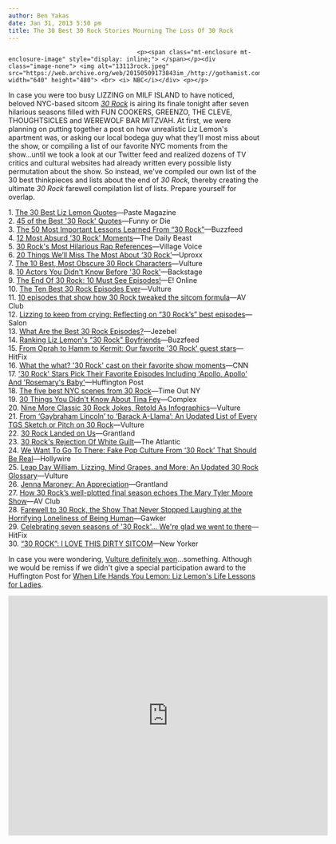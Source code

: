 ```yaml
---
author: Ben Yakas
date: Jan 31, 2013 5:50 pm
title: The 30 Best 30 Rock Stories Mourning The Loss Of 30 Rock
---
```


	
										<p><span class="mt-enclosure mt-enclosure-image" style="display: inline;"> </span></p><div class="image-none"> <img alt="13113rock.jpeg" src="https://web.archive.org/web/20150509173843im_/http://gothamist.com/attachments/byakas/13113rock.jpeg" width="640" height="480"> <br> <i> NBC</i></div> <p></p>

<p>In case you were too busy LIZZING on MILF ISLAND to have noticed, beloved NYC-based sitcom <a href="https://web.archive.org/web/20150509173843/http://gothamist.com/tags/30rock"><em>30 Rock</em></a> is airing its finale tonight after seven hilarious seasons filled with FUN COOKERS, GREENZO, THE CLEVE, THOUGHTSICLES and WEREWOLF BAR MITZVAH. At first, we were planning on putting together a post on how unrealistic Liz Lemon&apos;s apartment was, or asking our local bodega guy what they&apos;ll most miss about the show, or compiling a list of our favorite NYC moments from the show...until we took a look at our Twitter feed and realized dozens of TV critics and cultural websites had already written every possible listy permutation about the show. So instead, we&apos;ve compiled our own list of the 30 best thinkpieces and lists about the end of <em>30 Rock</em>, thereby creating the ultimate <em>30 Rock</em> farewell compilation list of lists. Prepare yourself for overlap.</p>

<p>1. <a href="https://web.archive.org/web/20150509173843/http://www.pastemagazine.com/blogs/lists/2013/01/the-30-best-liz-lemon-quotes-from-30-rock.html">The 30 Best Liz Lemon Quotes</a>&#x2014;Paste Magazine<br>
2. <a href="https://web.archive.org/web/20150509173843/http://www.funnyordie.com/articles/68505810f7/the-best-30-rock-quotes?playlist=featured_pictures_and_words">45 of the Best &apos;30 Rock&apos; Quotes</a>&#x2014;Funny or Die<br>
3. <a href="https://web.archive.org/web/20150509173843/http://www.buzzfeed.com/daves4/the-most-important-lessons-learned-from-30-rock?utm_campaign=socialflow&amp;utm_source=twitter&amp;utm_medium=buzzfeed">The 50 Most Important Lessons Learned From &#x201C;30 Rock&#x201D;</a>&#x2014;Buzzfeed<br>
4. <a href="https://web.archive.org/web/20150509173843/http://www.thedailybeast.com/articles/2013/01/31/12-most-absurd-30-rock-moments-video.html">12 Most Absurd &#x2018;30 Rock&#x2019; Moments</a>&#x2014;The Daily Beast<br>
5. <a href="https://web.archive.org/web/20150509173843/http://blogs.villagevoice.com/music/2013/01/30_rocks_most_h.php">30 Rock&apos;s Most Hilarious Rap References</a>&#x2014;Village Voice<br>
6. <a href="https://web.archive.org/web/20150509173843/http://www.uproxx.com/tv/2013/01/20-things-well-miss-the-most-about-30-rock/#page/1">20 Things We&#x2019;ll Miss The Most About &#x2018;30 Rock&#x2019;</a>&#x2014;Uproxx<br>
7. <a href="https://web.archive.org/web/20150509173843/http://www.vulture.com/2013/01/10-best-obscure-30-rock-characters.html">The 10 Best, Most Obscure 30 Rock Characters</a>&#x2014;Vulture<br>
8. <a href="https://web.archive.org/web/20150509173843/http://www.backstage.com/news/10-actors-you-didnt-know-30-rock-slideshow/">10 Actors You Didn&apos;t Know Before &apos;30 Rock&apos;</a>&#x2014;Backstage<br>
9. <a href="https://web.archive.org/web/20150509173843/http://www.eonline.com/news/383321/the-end-of-30-rock-10-must-see-episodes">The End Of 30 Rock: 10 Must See Episodes!</a>&#x2014;E! Online<br>
10. <a href="https://web.archive.org/web/20150509173843/http://www.vulture.com/2013/01/ten-best-30-rock-episodes.html?mid=twitter_vulture">The Ten Best 30 Rock Episodes Ever</a>&#x2014;Vulture<br>
11. <a href="https://web.archive.org/web/20150509173843/http://www.avclub.com/articles/10-episodes-that-show-how-30-rock-tweaked-the-sitc,91468/">10 episodes that show how 30 Rock tweaked the sitcom formula</a>&#x2014;AV Club<br>
12. <a href="https://web.archive.org/web/20150509173843/http://www.salon.com/2013/01/26/lizzing_to_keep_from_crying_reflecting_on_30_rocks_best_episodes/">Lizzing to keep from crying: Reflecting on &#x201C;30 Rock&#x2019;s&#x201D; best episodes</a>&#x2014;Salon<br>
13. <a href="https://web.archive.org/web/20150509173843/http://jezebel.com/5979423/what-are-the-best-30-rock-episodes?utm_campaign=socialflow_jezebel_twitter&amp;utm_source=jezebel_twitter&amp;utm_medium=socialflow">What Are the Best 30 Rock Episodes?</a>&#x2014;Jezebel<br>
14. <a href="https://web.archive.org/web/20150509173843/http://www.buzzfeed.com/louispeitzman/ranking-liz-lemons-30-rock-boyfriends?utm_campaign=socialflow&amp;utm_source=twitter&amp;utm_medium=buzzfeed">Ranking Liz Lemon&apos;s &quot;30 Rock&quot; Boyfriends</a>&#x2014;Buzzfeed<br>
15. <a href="https://web.archive.org/web/20150509173843/http://www.hitfix.com/news/from-oprah-to-hamm-to-kermit-our-favorite-30-rock-guest-stars">From Oprah to Hamm to Kermit: Our favorite &apos;30 Rock&apos; guest stars</a>&#x2014;HitFix<br>
16. <a href="https://web.archive.org/web/20150509173843/http://www.cnn.com/2013/01/31/showbiz/tv/30-rock-cast-series-finale/index.html">What the what? &apos;30 Rock&apos; cast on their favorite show moments</a>&#x2014;CNN<br>
17. <a href="https://web.archive.org/web/20150509173843/http://www.huffingtonpost.com/2013/01/24/30-rock-stars-favorite-episodes_n_2488042.html">&apos;30 Rock&apos; Stars Pick Their Favorite Episodes Including &apos;Apollo, Apollo&apos; And &apos;Rosemary&apos;s Baby&apos;</a>&#x2014;Huffington Post<br>
18. <a href="https://web.archive.org/web/20150509173843/http://www.timeout.com/newyork/things-to-do/the-five-best-nyc-scenes-from-30-rock">The five best NYC scenes from 30 Rock</a>&#x2014;Time Out NY<br>
19. <a href="https://web.archive.org/web/20150509173843/http://www.complex.com/pop-culture/2013/01/30-things-you-didnt-know-about-tina-fey/">30 Things You Didn&apos;t Know About Tina Fey</a>&#x2014;Complex<br>
20. <a href="https://web.archive.org/web/20150509173843/http://www.vulture.com/2013/01/nine-classic-30-rock-jokes-as-infographics.html">Nine More Classic 30 Rock Jokes, Retold As Infographics</a>&#x2014;Vulture<br>
21. <a href="https://web.archive.org/web/20150509173843/http://www.vulture.com/2013/01/gaybraham-lincoln-barack-a-llama-a-list-of-every-tgs-sketch-or-pitch-on-30-rock.html">From &#x2018;Gaybraham Lincoln&#x2019; to &#x2018;Barack A-Llama&#x2019;: An Updated List of Every TGS Sketch or Pitch on 30 Rock</a>&#x2014;Vulture<br>
22. <a href="https://web.archive.org/web/20150509173843/http://www.grantland.com/story/_/id/8900291/30-rock-race-identity-politics">30 Rock Landed on Us</a>&#x2014;Grantland<br>
23. <a href="https://web.archive.org/web/20150509173843/http://www.theatlantic.com/entertainment/archive/2013/01/-i-30-rock-i-s-rejection-of-white-guilt/272732/">30 Rock&apos;s Rejection Of White Guilt</a>&#x2014;The Atlantic<br>
24. <a href="https://web.archive.org/web/20150509173843/http://www.hollywire.com/2013/01/we-want-go-there-fake-pop-culture-%E2%80%9830-rock%E2%80%99-should-be-real">We Want To Go To There: Fake Pop Culture From &#x2018;30 Rock&#x2019; That Should Be Real</a>&#x2014;Hollywire<br>
25. <a href="https://web.archive.org/web/20150509173843/http://www.vulture.com/2013/01/leap-day-william-mind-grapes-lizzing-a-30-rock-glossary.html">Leap Day William, Lizzing, Mind Grapes, and More: An Updated 30 Rock Glossary</a>&#x2014;Vulture<br>
26. <a href="https://web.archive.org/web/20150509173843/http://www.grantland.com/blog/hollywood-prospectus/post/_/id/66990/jenna-maroney-an-appreciation">Jenna Maroney: An Appreciation</a>&#x2014;Grantland<br>
27. <a href="https://web.archive.org/web/20150509173843/http://www.avclub.com/articles/how-30-rocks-wellplotted-final-season-echoes-the-m,91814/">How 30 Rock&#x2019;s well-plotted final season echoes The Mary Tyler Moore Show</a>&#x2014;AV Club<br>
28. <a href="https://web.archive.org/web/20150509173843/http://gawker.com/5980578/farewell-to-30-rock-the-show-that-never-stopped-laughing-at-the-horrifying-loneliness-of-being-human">Farewell to 30 Rock, the Show That Never Stopped Laughing at the Horrifying Loneliness of Being Human</a>&#x2014;Gawker<br>
29. <a href="https://web.archive.org/web/20150509173843/http://www.hitfix.com/whats-alan-watching/celebrating-seven-seasons-of-30-rock-were-glad-we-went-to-there">Celebrating seven seasons of &apos;30 Rock&apos;... We&apos;re glad we went to there</a>&#x2014;HitFix<br>
30. <a href="https://web.archive.org/web/20150509173843/http://www.newyorker.com/online/blogs/culture/2013/01/30-rock-i-love-this-dirty-sitcom.html">&#x201C;30 ROCK&#x201D;: I LOVE THIS DIRTY SITCOM</a>&#x2014;New Yorker</p>

<p>In case you were wondering, <a href="https://web.archive.org/web/20150509173843/http://www.vulture.com/news/30-rock/">Vulture definitely won</a>...something. Although we would be remiss if we didn&apos;t give a special participation award to the Huffington Post for <a href="https://web.archive.org/web/20150509173843/http://www.huffingtonpost.com/sheila-moeschen/liz-lemon_b_2544562.html">When Life Hands You Lemon: Liz Lemon&apos;s Life Lessons for Ladies</a>.</p>

<p><iframe width="640" height="480" src="https://web.archive.org/web/20150509173843if_/http://www.youtube.com/embed/M_C_DljTN5A" frameborder="0" allowfullscreen></iframe></p>					
										
									
				